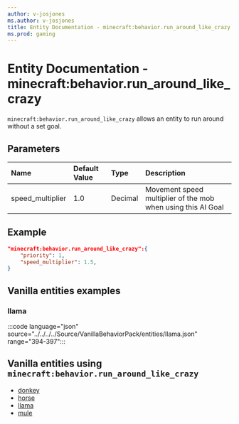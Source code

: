 ```yaml
---
author: v-josjones
ms.author: v-josjones
title: Entity Documentation - minecraft:behavior.run_around_like_crazy
ms.prod: gaming
---
```


# Entity Documentation - minecraft:behavior.run_around_like_crazy

`minecraft:behavior.run_around_like_crazy` allows an entity to run around without a set goal.

## Parameters

|Name |Default Value  |Type  |Description  |
|:----------|:----------|:----------|:----------|
|speed_multiplier| 1.0| Decimal| Movement speed multiplier of the mob when using this AI Goal |

## Example

```json
"minecraft:behavior.run_around_like_crazy":{
    "priority": 1,
    "speed_multiplier": 1.5,
}
```

## Vanilla entities examples

### llama

:::code language="json" source="../../../../Source/VanillaBehaviorPack/entities/llama.json" range="394-397":::

## Vanilla entities using `minecraft:behavior.run_around_like_crazy`

- [donkey](../../../../Source/VanillaBehaviorPack_Snippets/entities/donkey.md)
- [horse](../../../../Source/VanillaBehaviorPack_Snippets/entities/horse.md)
- [llama](../../../../Source/VanillaBehaviorPack_Snippets/entities/llama.md)
- [mule](../../../../Source/VanillaBehaviorPack_Snippets/entities/mule.md)

